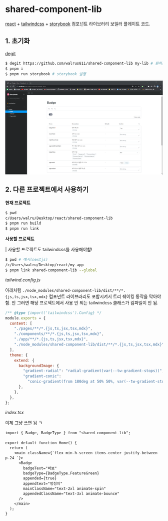 # shared-component-lib

[react](https://react.dev/) + [tailwindcss](https://tailwindcss.com/) + [storybook](https://storybook.js.org/) 컴포넌트 라이브러리 보일러 플레이트 코드.

## 1. 초기화

[degit](https://github.com/Rich-Harris/degit)

```bash
$ degit https://github.com/walrus811/shared-component-lib my-lib # 원하는 폴더 이름
$ pnpm i
$ pnpm run storybook # storybook 실행
```

![1.webp](./README/1.webp)

## 2. 다른 프로젝트에서 사용하기

**현재 프로젝트**

```bash
$ pwd
c/Users/walru/Desktop/react/shared-component-lib
$ pnpm run build
$ pnpm run link
```

**사용할 프로젝트**

| 사용할 프로젝트도 tailwindcss를 사용해야함!

```bash
$ pwd # 예시(nextjs)
/c/Users/walru/Desktop/react/my-app
$ pnpm link shared-component-lib --global
```

_tailwind.config.js_

아래처럼 `./node_modules/shared-component-lib/dist/**/*.{js,ts,jsx,tsx,mdx}` 컴포넌트 라이브러리도 포함시켜서 트리 쉐이킹 동작을 막아야함. 안 그러면 해당 프로젝트에서 사용 안 되는 tailwindcss 클래스가 컴파일이 안 됨.

```js
/** @type {import('tailwindcss').Config} */
module.exports = {
  content: [
    "./pages/**/*.{js,ts,jsx,tsx,mdx}",
    "./components/**/*.{js,ts,jsx,tsx,mdx}",
    "./app/**/*.{js,ts,jsx,tsx,mdx}",
    "./node_modules/shared-component-lib/dist/**/*.{js,ts,jsx,tsx,mdx}",
  ],
  theme: {
    extend: {
      backgroundImage: {
        "gradient-radial": "radial-gradient(var(--tw-gradient-stops))",
        "gradient-conic":
          "conic-gradient(from 180deg at 50% 50%, var(--tw-gradient-stops))",
      },
    },
  },
};
```

_index.tsx_

이제 그냥 쓰면 됨 ㅋ

```tsx
import { Badge, BadgeType } from "shared-component-lib";

export default function Home() {
  return (
    <main className={`flex min-h-screen items-center justify-between p-24 `}>
      <Badge
        badgeText="바보"
        badgeType={BadgeType.FeatureGreen}
        appended={true}
        appendtext="멍청이"
        mainClassName="text-2xl animate-spin"
        appendedClassName="text-3xl animate-bounce"
      />
    </main>
  );
}
```
